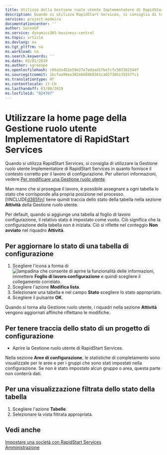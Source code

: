 ```yaml
---
title: Utilizzo della Gestione ruolo utente Implementatore di RapidStart Services | Documenti Microsoft
description: Quando si utilizza RapidStart Services, si consiglia di tenere traccia del proprio lavoro e di utilizzare la Gestione ruolo utente Implementatore di RapidStart Services in quanto fornisce il contesto corretto per il lavoro di configurazione.
services: project-madeira
documentationcenter: ''
author: SorenGP
ms.service: dynamics365-business-central
ms.topic: article
ms.devlang: na
ms.tgt_pltfrm: na
ms.workload: na
ms.search.keywords: ''
ms.date: 03/01/2019
ms.author: sgroespe
ms.openlocfilehash: c00a3e452e59e27e7edaad1fbefcfc50316254df
ms.sourcegitcommit: 1bcfaa99ea302e6b84b8361ca02730b135557fc1
ms.translationtype: HT
ms.contentlocale: it-CH
ms.lasthandoff: 03/08/2019
ms.locfileid: "824767"
---
```

# <a name="use-the-rapidstart-services-implementer-role-center"></a>Utilizzare la home page della Gestione ruolo utente Implementatore di RapidStart Services
Quando si utilizza RapidStart Services, si consiglia di utilizzare la Gestione ruolo utente Implementatore di RapidStart Services in quanto fornisce il contesto corretto per il lavoro di configurazione. Per ulteriori informazioni, vedere [Per modificare una Gestione ruolo utente](ui-change-basic-settings.md#to-change-role-center).

Man mano che si prosegue il lavoro, è possibile assegnare a ogni tabella lo stato che corrisponde alla propria posizione nel processo. [!INCLUDE[d365fin](includes/d365fin_md.md)] tiene quindi traccia dello stato della tabella nella sezione **Attività** della Gestione ruolo utente.  

Per default, quando si aggiunge una tabella al foglio di lavoro configurazione, il relativo stato è impostato come vuoto. Ciò significa che la configurazione della tabella non è iniziata. Ciò si riflette nel conteggio **Non avviato** nel riquadro **Attività**.  

## <a name="to-update-the-status-of-a-configuration-table"></a>Per aggiornare lo stato di una tabella di configurazione  
1.  Scegliere l'icona a forma di ![lampadina che consente di aprire la funzionalità delle informazioni](media/ui-search/search_small.png "Informazioni sull'operazione che si desidera eseguire"), immettere **Foglio di lavoro configurazione** e quindi scegliere il collegamento correlato.  
2.  Scegliere l'azione **Modifica lista**.  
3.  Selezionare una tabella e nel campo **Stato** scegliere lo stato appropriato.  
4.  Scegliere il pulsante **OK**.  

Quando si torna alla Gestione ruolo utente, i riquadri nella sezione **Attività** vengono aggiornati affinché riflettano le modifiche.  

## <a name="to-track-the-status-of-a-configuration-project"></a>Per tenere traccia dello stato di un progetto di configurazione  
- Aprire la Gestione ruolo utente di RapidStart Services.  

Nella sezione **Aree di configurazione**, le statistiche di completamento sono visualizzate per le aree e per i gruppi che sono stati impostati nella configurazione. Se non è stato impostato alcun gruppo o area, questa parte non conterrà dati.  

## <a name="to-see-a-filtered-view-of-table-status"></a>Per una visualizzazione filtrata dello stato della tabella  
1. Scegliere l'azione **Tabelle**.  
2. Selezionare la vista filtrata appropriata.  

## <a name="see-also"></a>Vedi anche  
[Impostare una società con RapidStart Services](admin-set-up-a-company-with-rapidstart.md)  
[Amministrazione](admin-setup-and-administration.md)
